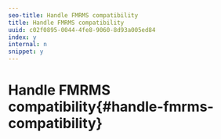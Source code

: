 ```yaml
---
seo-title: Handle FMRMS compatibility
title: Handle FMRMS compatibility
uuid: c02f0895-0044-4fe8-9060-8d93a005ed84
index: y
internal: n
snippet: y
---
```


# Handle FMRMS compatibility{#handle-fmrms-compatibility}

